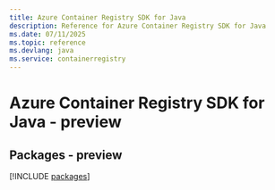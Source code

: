 ```yaml
---
title: Azure Container Registry SDK for Java
description: Reference for Azure Container Registry SDK for Java
ms.date: 07/11/2025
ms.topic: reference
ms.devlang: java
ms.service: containerregistry
---
```

# Azure Container Registry SDK for Java - preview
## Packages - preview
[!INCLUDE [packages](container-registry-index.md)]